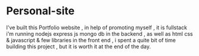 # Personal-site
I've built this Portfolio website , in help of promoting myself , it is fullstack i'm running nodejs express js mongo db in the backend , as well as html css & javascript & few libraries in the front end , i spent a quite bit of time building this project , but it is worth it at the end of the day.
